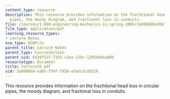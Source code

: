 ```yaml
---
content_type: resource
description: This resource provides information on the frachtional head loss in circular
  pipes, the moody diagram, and fractional loss in conduits.
file: /courses/1-060-engineering-mechanics-ii-spring-2006/3a800660e36bf54f7920afabc2cdd229_lecture16.pdf
file_type: application/pdf
learning_resource_types:
- Lecture Notes
ocw_type: OCWFile
parent_title: Lecture Notes
parent_type: CourseSection
parent_uid: 6439f51f-7325-c3ea-129c-1205b94ea80d
resourcetype: Document
title: lecture16.pdf
uid: 3a800660-e36b-f54f-7920-afabc2cdd229
---
```

This resource provides information on the frachtional head loss in circular pipes, the moody diagram, and fractional loss in conduits.


